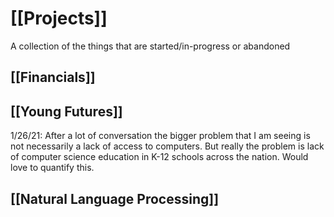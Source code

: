 # [[Projects]]

A collection of the things that are started/in-progress or abandoned

## [[Financials]]

## [[Young Futures]]

1/26/21: After a lot of conversation the bigger problem that I am seeing is not
necessarily a lack of access to computers. But really the problem is lack
of computer science education in K-12 schools across the nation. Would 
love to quantify this. 

## [[Natural Language Processing]]
